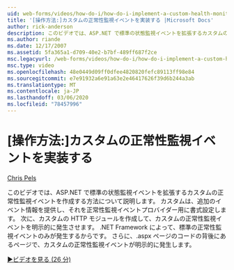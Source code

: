```yaml
---
uid: web-forms/videos/how-do-i/how-do-i-implement-a-custom-health-monitoring-event
title: '[操作方法:]カスタムの正常性監視イベントを実装する |Microsoft Docs'
author: rick-anderson
description: このビデオでは、ASP.NET で標準の状態監視イベントを拡張するカスタムの正常性監視イベントを作成する方法について説明します。 カスタム pro...
ms.author: riande
ms.date: 12/17/2007
ms.assetid: 5fa365a1-d709-40e2-b7bf-489ff687f2ce
msc.legacyurl: /web-forms/videos/how-do-i/how-do-i-implement-a-custom-health-monitoring-event
msc.type: video
ms.openlocfilehash: 48e0449d09ff0dfee4820820fefc89113ff98e84
ms.sourcegitcommit: e7e91932a6e91a63e2e46417626f39d6b244a3ab
ms.translationtype: MT
ms.contentlocale: ja-JP
ms.lasthandoff: 03/06/2020
ms.locfileid: "78457996"
---
```

# <a name="how-do-i-implement-a-custom-health-monitoring-event"></a>[操作方法:]カスタムの正常性監視イベントを実装する

[Chris Pels](https://twitter.com/chrispels)

このビデオでは、ASP.NET で標準の状態監視イベントを拡張するカスタムの正常性監視イベントを作成する方法について説明します。 カスタムは、追加のイベント情報を提供し、それを正常性監視イベントプロバイダー用に書式設定します。 次に、カスタムの HTTP モジュールを作成して、カスタムの正常性監視イベントを明示的に発生させます。 .NET Framework によって、標準の正常性監視イベントのみが発生するからです。 さらに、.aspx ページのコードの背後にあるページで、カスタムの正常性監視イベントが明示的に発生します。

[&#9654;ビデオを見る (26 分)](https://channel9.msdn.com/Blogs/ASP-NET-Site-Videos/how-do-i-implement-a-custom-health-monitoring-event)

